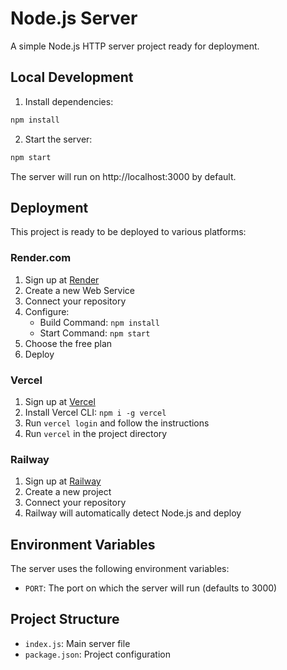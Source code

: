 # Node.js Server

A simple Node.js HTTP server project ready for deployment.

## Local Development

1. Install dependencies:
```bash
npm install
```

2. Start the server:
```bash
npm start
```

The server will run on http://localhost:3000 by default.

## Deployment

This project is ready to be deployed to various platforms:

### Render.com
1. Sign up at [Render](https://render.com/)
2. Create a new Web Service
3. Connect your repository
4. Configure:
   - Build Command: `npm install`
   - Start Command: `npm start`
5. Choose the free plan
6. Deploy

### Vercel
1. Sign up at [Vercel](https://vercel.com/)
2. Install Vercel CLI: `npm i -g vercel`
3. Run `vercel login` and follow the instructions
4. Run `vercel` in the project directory

### Railway
1. Sign up at [Railway](https://railway.app/)
2. Create a new project
3. Connect your repository
4. Railway will automatically detect Node.js and deploy

## Environment Variables

The server uses the following environment variables:
- `PORT`: The port on which the server will run (defaults to 3000)

## Project Structure

- `index.js`: Main server file
- `package.json`: Project configuration